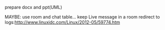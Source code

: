 prepare docx and ppt(UML)

MAYBE:
use room and chat table...
keep Live message in a room
redirect to logs:http://www.linuxidc.com/Linux/2012-05/59774.htm
